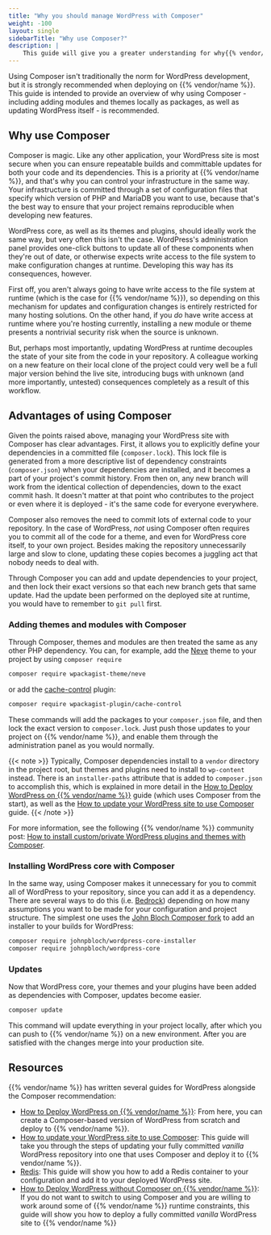 ```yaml
---
title: "Why you should manage WordPress with Composer"
weight: -100
layout: single
sidebarTitle: "Why use Composer?"
description: |
    This guide will give you a greater understanding for why{{% vendor/name %}} recommends using Composer to manage WordPress.
---
```



Using Composer isn't traditionally the norm for WordPress development, but it is strongly recommended when deploying on {{% vendor/name %}}. This guide is intended to provide an overview of why using Composer - including adding modules and themes locally as packages, as well as updating WordPress itself - is recommended.

## Why use Composer
Composer is magic.
Like any other application, your WordPress site is most secure when you can ensure repeatable builds and committable updates for both your code and its dependencies. This is a priority at {{% vendor/name %}}, and that's why you can control your infrastructure in the same way. Your infrastructure is committed through a set of configuration files that specify which version of PHP and MariaDB you want to use, because that's the best way to ensure that your project remains reproducible when developing new features.

WordPress core, as well as its themes and plugins, should ideally work the same way, but very often this isn't the case. WordPress's administration panel provides one-click buttons to update all of these components when they're out of date, or otherwise expects write access to the file system to make configuration changes at runtime. Developing this way has its consequences, however.

First off, you aren't always going to have write access to the file system at runtime (which is the case for {{% vendor/name %}}), so depending on this mechanism for updates and configuration changes is entirely restricted for many hosting solutions. On the other hand, if you *do* have write access at runtime where you're hosting currently, installing a new module or theme presents a nontrivial security risk when the source is unknown.

But, perhaps most importantly, updating WordPress at runtime decouples the state of your site from the code in your repository. A colleague working on a new feature on their local clone of the project could very well be a full major version behind the live site, introducing bugs with unknown (and more importantly, untested) consequences completely as a result of this workflow.

## Advantages of using Composer

Given the points raised above, managing your WordPress site with Composer has clear advantages. First, it allows you to explicitly define your dependencies in a committed file (`composer.lock`). This lock file is generated from a more descriptive list of dependency constraints (`composer.json`) when your dependencies are installed, and it becomes a part of your project's commit history. From then on, any new branch will work from the identical collection of dependencies, down to the exact commit hash. It doesn't matter at that point who contributes to the project or even where it is deployed - it's the same code for everyone everywhere.

Composer also removes the need to commit lots of external code to your repository. In the case of WordPress, *not* using Composer often requires you to commit all of the code for a theme, and even for WordPress core itself, to your own project. Besides making the repository unnecessarily large and slow to clone, updating these copies becomes a juggling act that nobody needs to deal with.

Through Composer you can add and update dependencies to your project, and then lock their exact versions so that each new branch gets that same update. Had the update been performed on the deployed site at runtime, you would have to remember to `git pull` first.

### Adding themes and modules with Composer

Through Composer, themes and modules are then treated the same as any other PHP dependency. You can, for example, add the [Neve](https://wordpress.org/themes/neve/) theme to your project by using `composer require`

```bash
composer require wpackagist-theme/neve
```

or add the [cache-control](https://wordpress.org/plugins/cache-control-by-cacholong/) plugin:

```bash
composer require wpackagist-plugin/cache-control
```

These commands will add the packages to your `composer.json` file, and then lock the exact version to `composer.lock`. Just push those updates to your project on {{% vendor/name %}}, and enable them through the administration panel as you would normally.

{{< note >}}
Typically, Composer dependencies install to a `vendor` directory in the project root, but themes and plugins need to install to `wp-content` instead. There is an `installer-paths` attribute that is added to `composer.json` to accomplish this, which is explained in more detail in the [How to Deploy WordPress on {{% vendor/name %}}](/guides/wordpress/deploy/_index.md) guide (which uses Composer from the start), as well as the [How to update your WordPress site to use Composer](/guides/wordpress/composer/migrate.md) guide.
{{< /note >}}

For more information, see the following {{% vendor/name %}} community post: [How to install custom/private WordPress plugins and themes with Composer](https://support.platform.sh/hc/en-us/community/posts/16439636140306).

### Installing WordPress core with Composer

In the same way, using Composer makes it unnecessary for you to commit all of WordPress to your repository, since you can add it as a dependency. There are several ways to do this (i.e. [Bedrock](https://github.com/platformsh-templates/wordpress-bedrock)) depending on how many assumptions you want to be made for your configuration and project structure. The simplest one uses the [John Bloch Composer fork](https://github.com/johnpbloch/wordpress) to add an installer to your builds for WordPress:

```bash
composer require johnpbloch/wordpress-core-installer
composer require johnpbloch/wordpress-core
```

### Updates

Now that WordPress core, your themes and your plugins have been added as dependencies with Composer, updates become easier.

```bash
composer update
```

This command will update everything in your project locally, after which you can push to {{% vendor/name %}} on a new environment. After you are satisfied with the changes merge into your production site.

## Resources

{{% vendor/name %}} has written several guides for WordPress alongside the Composer recommendation:

- [How to Deploy WordPress on {{% vendor/name %}}](/guides/wordpress/deploy/_index.md): From here, you can create a Composer-based version of WordPress from scratch and deploy to {{% vendor/name %}}.
- [How to update your WordPress site to use Composer](/guides/wordpress/composer/migrate.md): This guide will take you through the steps of updating your fully committed *vanilla* WordPress repository into one that uses Composer and deploy it to {{% vendor/name %}}.
- [Redis](/guides/wordpress/redis.md): This guide will show you how to add a Redis container to your configuration and add it to your deployed WordPress site.
- [How to Deploy WordPress without Composer on {{% vendor/name %}}](/guides/wordpress/vanilla/_index.md): If you do not want to switch to using Composer and you are willing to work around some of {{% vendor/name %}} runtime constraints, this guide will show you how to deploy a fully committed *vanilla* WordPress site to {{% vendor/name %}}
